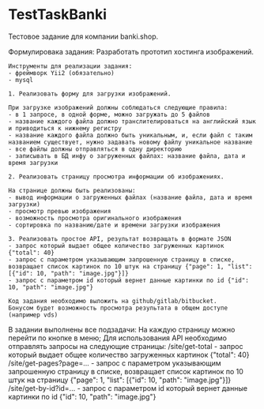 # TestTaskBanki
Тестовое задание для компании banki.shop.

Формулировака задания:
    Разработать прототип хостинга изображений.

    Инструменты для реализации задания:
    - фреймворк Yii2 (обязательно)
    - mysql

    1. Реализовать форму для загрузки изображений.

    При загрузке изображений должны соблюдаться следующие правила:
    - в 1 запросе, в одной форме, можно загружать до 5 файлов
    - название каждого файла должно транслителироваться на английский язык и приводиться к нижнему регистру
    - название каждого файла должно быть уникальным, и, если файл с таким названием существует, нужно задавать новому файлу уникальное название
    - все файлы должны отправляться в одну директорию
    - записывать в БД инфу о загруженных файлах: название файла, дата и время загрузки

    2. Реализовать страницу просмотра информации об изображениях.

    На странице должны быть реализованы:
    - вывод информации о загруженных файлах (название файла, дата и время загрузки)
    - просмотр превью изображения
    - возможность просмотра оригинального изображения
    - сортировка по названию/дате и времени загрузки изображения

    3. Реализовать простое API, результат возвращать в формате JSON
    - запрос который выдает общее количество загруженных картинок {"total": 40}
    - запрос с параметром указывающим запрошенную страницу в списке, возвращает список картинок по 10 штук на страницу {"page": 1, "list": [{"id": 10, "path": "image.jpg"}]}
    - запрос c параметром id который вернет данные картинки по id {"id": 10, "path": "image.jpg"}

    Код задания необходимо выложить на github/gitlab/bitbucket.
    Бонусом будет возможность просмотра результата в общем доступе (например vds)
    
В задании выполнены все подзадачи:
    На каждую страницу можно перейти по кнопке в меню;
    Для использования API необходимо отправлять запросы на следующие страницы:
    /site/get-total - запрос который выдает общее количество загруженных картинок {"total": 40}
    /site/get-pages?page=... - запрос с параметром указывающим запрошенную страницу в списке, возвращает список картинок по 10 штук на страницу {"page": 1, "list": [{"id": 10, "path": "image.jpg"}]}
    /site/get-by-id?id=... - запрос c параметром id который вернет данные картинки по id {"id": 10, "path": "image.jpg"}
